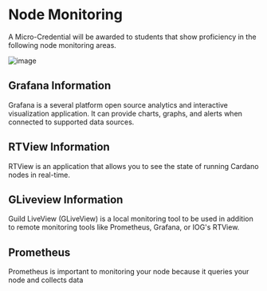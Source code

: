 # Node Monitoring

A Micro-Credential will be awarded to students that show proficiency in the following node monitoring areas.

![image](https://user-images.githubusercontent.com/73615683/134784880-c3fe9577-06aa-48a1-bf4f-332f59679287.png)

## Grafana Information

Grafana is a several platform open source analytics and interactive visualization application. It can provide charts, graphs, and alerts when connected to supported data sources.

## RTView Information

RTView is an application that allows you to see the state of running Cardano nodes in real-time.

## GLiveview Information

Guild LiveView \(GLiveView\) is a local monitoring tool to be used in addition to remote monitoring tools like Prometheus, Grafana, or IOG's RTView.

## Prometheus

Prometheus is important to monitoring your node because it queries your node and collects data

